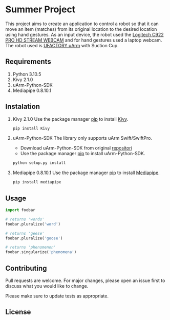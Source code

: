 # Summer Project
This project aims to create an application to control a robot so that it can move an item (matches) from its original location to the desired location using hand gestures. As an input device, the robot used the [Logitech C922 PRO HD STREAM WEBCAM](https://choosealicense.com/licenses/mit/) and for hand gestures used a laptop webcam. The robot used is [UFACTORY uArm](https://www.ufactory.cc/product-page/ufactory-uarm-test-kit) with Suction Cup.

## Requirements
1. Python 3.10.5
2. Kivy 2.1.0
3. uArm-Python-SDK
4. Mediapipe 0.8.10.1

## Instalation
1. Kivy 2.1.0
	Use the package manager [pip](https://pip.pypa.io/en/stable/) to install [Kivy](https://kivy.org/).
	
	```bash
	pip install Kivy
	```
2. uArm-Python-SDK
	The library only supports uArm Swift/SwiftPro.
	- Download uArm-Python-SDK from original [repositori](https://github.com/uArm-Developer/uArm-Python-SDK/tree/2.0)
	- Use the package manager [pip](https://pip.pypa.io/en/stable/) to install uArm-Python-SDK.
	
	```bash
	python setup.py install
	```
3. Mediapipe 0.8.10.1
	Use the package manager [pip](https://pip.pypa.io/en/stable/) to install [Mediapipe](https://google.github.io/mediapipe/getting_started/python).
	
	```bash
	pip install mediapipe
	```

## Usage
```python
import foobar

# returns 'words'
foobar.pluralize('word')

# returns 'geese'
foobar.pluralize('goose')

# returns 'phenomenon'
foobar.singularize('phenomena')
```

## Contributing
Pull requests are welcome. For major changes, please open an issue first to discuss what you would like to change.

Please make sure to update tests as appropriate.

## License
